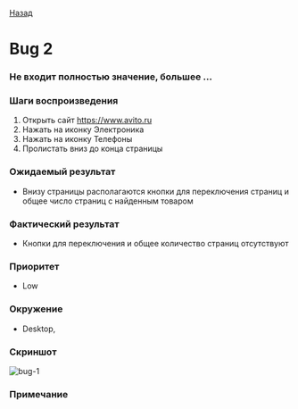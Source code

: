 [Назад](../BUGS.md)  

# Bug 2

### Не входит полностью значение, большее ...

### Шаги воспроизведения 

1. Открыть сайт https://www.avito.ru    
2. Нажать на иконку Электроника  
3. Нажать на иконку Телефоны  
4. Пролистать вниз до конца страницы  

### Ожидаемый результат
* Внизу страницы располагаются кнопки для переключения страниц и общее число страниц с найденным товаром   

### Фактический результат
* Кнопки для переключения и общее количество страниц отсутствуют  

### Приоритет
* Low   

### Окружение
* Desktop,   
### Скриншот
 ![bug-1](images/bug-1.png)    
### Примечание
